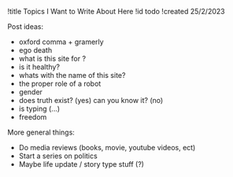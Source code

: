 !title Topics I Want to Write About Here
!id todo
!created 25/2/2023

Post ideas:
- oxford comma + gramerly
- ego death
- what is this site for ?
- is it healthy?
- whats with the name of this site?
- the proper role of a robot
- gender
- does truth exist? (yes) can you know it? (no)
- is typing (...)
- freedom

More general things:
- Do media reviews (books, movie, youtube videos, ect)
- Start a series on politics
- Maybe life update / story type stuff (?)